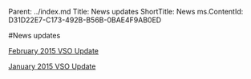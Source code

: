 Parent: ../index.md
Title: News updates
ShortTitle: News
ms.ContentId: D31D22E7-C173-492B-B56B-0BAE4F9AB0ED

#News updates

[February 2015 VSO Update](2015-02.md)

[January 2015 VSO Update](2015-01.md)


